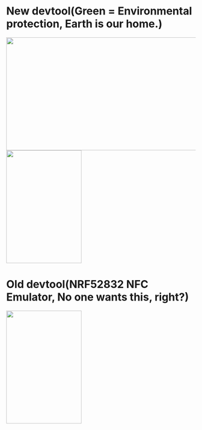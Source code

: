 # New devtool(Green = Environmental protection, Earth is our home.)

<img src="https://github.com/RfidResearchGroup/ChameleonUltra/blob/main/resource/picture/devtool1.jpg" width = "600" height = "300" alt=""/> <img src="https://github.com/RfidResearchGroup/ChameleonUltra/blob/main/resource/picture/devtool2.jpg" width = "200" height = "300" alt=""/>

# Old devtool(NRF52832 NFC Emulator, No one wants this, right?)

<img src="https://github.com/RfidResearchGroup/ChameleonUltra/blob/main/resource/picture/yaxilalei.jpg" width = "200" height = "300" alt=""/>
